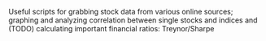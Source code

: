Useful scripts for grabbing stock data from various online sources; graphing and analyzing correlation between single stocks and indices and (TODO) calculating important financial ratios: Treynor/Sharpe
